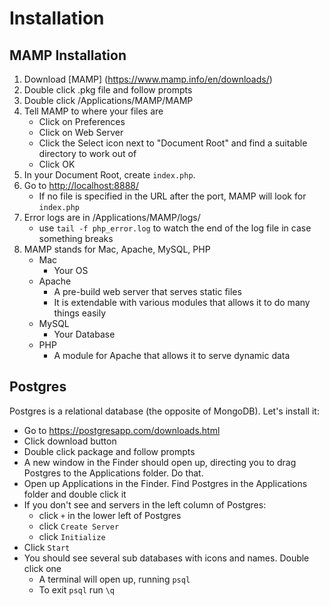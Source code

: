 # Installation

## MAMP Installation

1. Download [MAMP] (https://www.mamp.info/en/downloads/)
1. Double click .pkg file and follow prompts
1. Double click /Applications/MAMP/MAMP
1. Tell MAMP to where your files are
	- Click on Preferences
	- Click on Web Server
	- Click the Select icon next to "Document Root" and find a suitable directory to work out of
	- Click OK
1. In your Document Root, create `index.php`.
1. Go to <http://localhost:8888/>
	- If no file is specified in the URL after the port, MAMP will look for `index.php`
1. Error logs are in /Applications/MAMP/logs/
	- use `tail -f php_error.log` to watch the end of the log file in case something breaks
1. MAMP stands for Mac, Apache, MySQL, PHP
	- Mac
		- Your OS
	- Apache
		- A pre-build web server that serves static files
		- It is extendable with various modules that allows it to do many things easily
	- MySQL
		- Your Database
	- PHP
		- A module for Apache that allows it to serve dynamic data

## Postgres

Postgres is a relational database (the opposite of MongoDB).  Let's install it:

- Go to https://postgresapp.com/downloads.html
- Click download button
- Double click package and follow prompts
- A new window in the Finder should open up, directing you to drag Postgres to the Applications folder.  Do that.
- Open up Applications in the Finder.  Find Postgres in the Applications folder and double click it
- If you don't see and servers in the left column of Postgres:
	- click `+` in the lower left of Postgres
	- click `Create Server`
	- click `Initialize`
- Click `Start`
- You should see several sub databases with icons and names.  Double click one
	- A terminal will open up, running `psql`
	- To exit `psql` run `\q`
